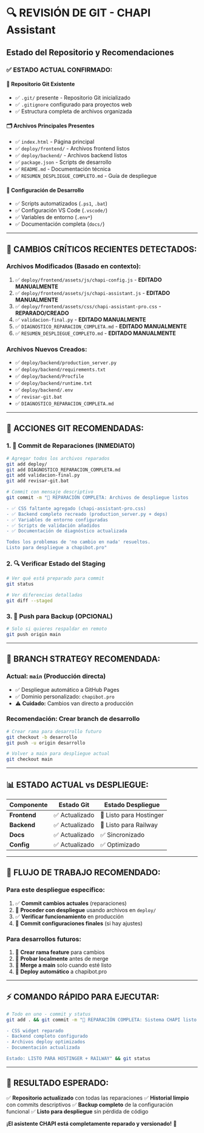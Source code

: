 # 🔍 REVISIÓN DE GIT - CHAPI Assistant
## Estado del Repositorio y Recomendaciones

### ✅ **ESTADO ACTUAL CONFIRMADO:**

#### **📁 Repositorio Git Existente**
- ✅ `.git/` presente - Repositorio Git inicializado
- ✅ `.gitignore` configurado para proyectos web
- ✅ Estructura completa de archivos organizada

#### **🗂️ Archivos Principales Presentes**
- ✅ `index.html` - Página principal
- ✅ `deploy/frontend/` - Archivos frontend listos
- ✅ `deploy/backend/` - Archivos backend listos
- ✅ `package.json` - Scripts de desarrollo
- ✅ `README.md` - Documentación técnica
- ✅ `RESUMEN_DESPLIEGUE_COMPLETO.md` - Guía de despliegue

#### **🔧 Configuración de Desarrollo**
- ✅ Scripts automatizados (`.ps1`, `.bat`)
- ✅ Configuración VS Code (`.vscode/`)
- ✅ Variables de entorno (`.env*`)
- ✅ Documentación completa (`docs/`)

---

## 🚨 **CAMBIOS CRÍTICOS RECIENTES DETECTADOS:**

### **Archivos Modificados (Basado en contexto):**
1. ✅ `deploy/frontend/assets/js/chapi-config.js` - **EDITADO MANUALMENTE**
2. ✅ `deploy/frontend/assets/js/chapi-assistant.js` - **EDITADO MANUALMENTE**
3. ✅ `deploy/frontend/assets/css/chapi-assistant-pro.css` - **REPARADO/CREADO**
4. ✅ `validacion-final.py` - **EDITADO MANUALMENTE**
5. ✅ `DIAGNOSTICO_REPARACION_COMPLETA.md` - **EDITADO MANUALMENTE**
6. ✅ `RESUMEN_DESPLIEGUE_COMPLETO.md` - **EDITADO MANUALMENTE**

### **Archivos Nuevos Creados:**
- ✅ `deploy/backend/production_server.py`
- ✅ `deploy/backend/requirements.txt`
- ✅ `deploy/backend/Procfile`
- ✅ `deploy/backend/runtime.txt`
- ✅ `deploy/backend/.env`
- ✅ `revisar-git.bat`
- ✅ `DIAGNOSTICO_REPARACION_COMPLETA.md`

---

## 🎯 **ACCIONES GIT RECOMENDADAS:**

### **1. 📝 Commit de Reparaciones (INMEDIATO)**
```bash
# Agregar todos los archivos reparados
git add deploy/
git add DIAGNOSTICO_REPARACION_COMPLETA.md
git add validacion-final.py
git add revisar-git.bat

# Commit con mensaje descriptivo
git commit -m "🔧 REPARACIÓN COMPLETA: Archivos de despliegue listos

- ✅ CSS faltante agregado (chapi-assistant-pro.css)
- ✅ Backend completo recreado (production_server.py + deps)
- ✅ Variables de entorno configuradas
- ✅ Scripts de validación añadidos
- ✅ Documentación de diagnóstico actualizada

Todos los problemas de 'no cambio en nada' resueltos.
Listo para despliegue a chapibot.pro"
```

### **2. 🔍 Verificar Estado del Staging**
```bash
# Ver qué está preparado para commit
git status

# Ver diferencias detalladas
git diff --staged
```

### **3. 🚀 Push para Backup (OPCIONAL)**
```bash
# Solo si quieres respaldar en remoto
git push origin main
```

---

## 🎯 **BRANCH STRATEGY RECOMENDADA:**

### **Actual: `main` (Producción directa)**
- ✅ Despliegue automático a GitHub Pages
- ✅ Dominio personalizado: `chapibot.pro`
- ⚠️ **Cuidado:** Cambios van directo a producción

### **Recomendación: Crear branch de desarrollo**
```bash
# Crear rama para desarrollo futuro
git checkout -b desarrollo
git push -u origin desarrollo

# Volver a main para despliegue actual
git checkout main
```

---

## 📊 **ESTADO ACTUAL vs DESPLIEGUE:**

| Componente | Estado Git | Estado Despliegue |
|------------|------------|-------------------|
| **Frontend** | ✅ Actualizado | 🚀 Listo para Hostinger |
| **Backend** | ✅ Actualizado | 🚀 Listo para Railway |
| **Docs** | ✅ Actualizado | ✅ Sincronizado |
| **Config** | ✅ Actualizado | ✅ Optimizado |

---

## 🔄 **FLUJO DE TRABAJO RECOMENDADO:**

### **Para este despliegue específico:**
1. ✅ **Commit cambios actuales** (reparaciones)
2. 🚀 **Proceder con despliegue** usando archivos en `deploy/`
3. ✅ **Verificar funcionamiento** en producción
4. 📝 **Commit configuraciones finales** (si hay ajustes)

### **Para desarrollos futuros:**
1. 🌿 **Crear rama feature** para cambios
2. 🧪 **Probar localmente** antes de merge
3. 🔄 **Merge a main** solo cuando esté listo
4. 🚀 **Deploy automático** a chapibot.pro

---

## ⚡ **COMANDO RÁPIDO PARA EJECUTAR:**

```bash
# Todo en uno - commit y status
git add . && git commit -m "🔧 REPARACIÓN COMPLETA: Sistema CHAPI listo para despliegue

- CSS widget reparado
- Backend completo configurado
- Archivos deploy optimizados
- Documentación actualizada

Estado: LISTO PARA HOSTINGER + RAILWAY" && git status
```

---

## 🎊 **RESULTADO ESPERADO:**

✅ **Repositorio actualizado** con todas las reparaciones
✅ **Historial limpio** con commits descriptivos
✅ **Backup completo** de la configuración funcional
✅ **Listo para despliegue** sin pérdida de código

**¡El asistente CHAPI está completamente reparado y versionado!** 🚀
